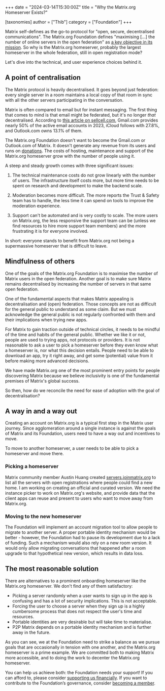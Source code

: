 +++
date = "2024-03-14T15:30:00Z"
title = "Why the Matrix.org Homeserver Exists?"

[taxonomies]
author = ["Thib"]
category = ["Foundation"]
+++

Matrix self-defines as the go-to protocol for "open, secure, decentralised communications". The Matrix.org Foundation defines "maximising […] the number of online servers in the open federation" as [a key objective in its mission](/about/#mission). So why is the Matrix.org homeserver, probably the largest homeserver in the whole federation, still in open registration mode?

Let's dive into the technical, and user experience choices behind it.

<!-- more -->

## A point of centralisation

The Matrix protocol is heavily decentralised. It goes beyond just federation: every single server in a room maintains a local copy of that room in sync with all the other servers participating in the conversation.

Matrix is often compared to email but for instant messaging. The first thing that comes to mind is that email might be federated, but it's no longer _that_ decentralised. According to [this article on sellcell.com](https://www.sellcell.com/blog/most-popular-email-provider-by-number-of-users/), Gmail.com provides nearly 50% of the active email accounts in 2023, iCloud follows with 27.8%, and Outlook.com owns 13.1% of them.

The Matrix.org Foundation doesn't want to become the Gmail.com or Outlook.com of Matrix. It doesn't generate any revenue from its users and runs on [donations](/support). The costs of hosting, maintenance and support of the Matrix.org homeserver grow with the number of people using it.

A steep and steady growth comes with three significant issues:

1. The technical maintenance costs do not grow linearly with the number of users. The infrastructure itself costs more, but more time needs to be spent on research and development to make the backend scale.

2. Moderation becomes more difficult. The more reports the Trust & Safety team has to handle, the less time it can spend on tools to improve the moderation experience.

3. Support can't be automated and is very costly to scale. The more users on Matrix.org, the less responsive the support team can be (unless we find resources to hire more support team members) and the more frustrating it is for everyone involved.

In short: everyone stands to benefit from Matrix.org not being a supermassive homeserver that is difficult to leave.

## Mindfulness of others

One of the goals of the Matrix.org Foundation is to maximise the number of Matrix users in the open federation. Another goal is to make sure Matrix remains decentralised by increasing the number of servers in that same open federation.

One of the fundamental aspects that makes Matrix appealing is decentralisation and (open) federation. Those concepts are not as difficult for the general public to understand as some claim. But we must acknowledge the general public is not regularly confronted with them and their implications when trying new apps.

For Matrix to gain traction outside of technical circles, it needs to be mindful of the time and habits of the general public. Whether we like it or not, people are used to trying apps, not protocols or providers. It is not reasonable to ask a user to pick a homeserver before they even know what a homeserver is, nor what this decision entails. People need to be able to download an app, try it right away, and get some (potential) value from it before making more advanced decisions.

We have made Matrix.org one of the most prominent entry points for people discovering Matrix because we believe inclusivity is one of the fundamental premises of Matrix's global success.

So then, how do we reconcile the need for ease of adoption with the goal of decentralisation?

## A way in and a way out

Creating an account on Matrix.org is a typical first step in the Matrix user journey. Since agglomeration around a single instance is against the goals of Matrix and its Foundation, users need to have a way out and incentives to move.

To move to another homeserver, a user needs to be able to pick a homeserver and move there.

### Picking a homeserver

Matrix community member Austin Huang created [servers.joinmatrix.org](https://servers.joinmatrix.org) to list all the servers with open registrations where people could find a new home. I am working on creating an official and curated version. We need the instance picker to work on Matrix.org's website, and provide data that the client apps can reuse and present to users who want to move away from Matrix.org.

### Moving to the new homeserver

The Foundation will implement an account migration tool to allow people to migrate to another server. A proper portable identity mechanism would be better - however, the Foundation had to pause its development due to a lack of funding. Such a mechanism would also rely on a new room version. It would only allow migrating conversations that happened after a room upgrade to that hypothetical new version, which results in data loss.

## The most reasonable solution

There are alternatives to a prominent onboarding homeserver like the Matrix.org homeserver. We don't find any of them satisfactory:

* Picking a server randomly when a user wants to sign up in the app is confusing and has a lot of security implications. This is not acceptable.
* Forcing the user to choose a server when they sign up is a highly cumbersome process that does not respect the user's time and resources.
* Portable identities are very desirable but will take time to materialise.
* P2P Matrix depends on a portable identity mechanism and is further away in the future.

As you can see, we at the Foundation need to strike a balance as we pursue goals that are occasionally in tension with one another, and the Matrix.org homeserver is a prime example. We are committed both to making Matrix more accessible, and to doing the work to decenter the Matrix.org homeserver.

You can help us achieve both: the Foundation needs your support! If you can afford to, please consider [supporting us financially](/support/). If you want to contribute to the Foundation’s governance, consider [becoming a member](/membership/).

